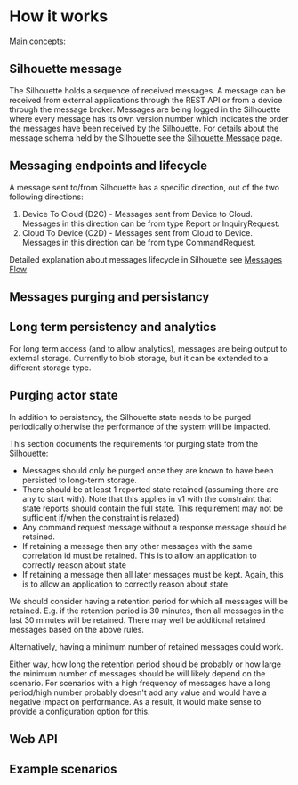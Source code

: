 # How it works


Main concepts:

## Silhouette message

The Silhouette holds a sequence of received messages. A message can be received from external applications through the REST API or from a device through the message broker. 
Messages are being logged in the Silhouette where every message has its own version number which indicates the order the messages have been received by the Silhouette.
For details about the message schema held by the Silhouette see the [Silhouette Message](silhouettemessage.md) page.

## Messaging endpoints and lifecycle

A message sent to/from Silhouette has a specific direction, out of the two following directions:

1. Device To Cloud (D2C) - Messages sent from Device to Cloud. Messages in this direction can be from type Report or InquiryRequest.
2. Cloud To Device (C2D) - Messages sent from Cloud to Device. Messages in this direction can be from type CommandRequest.

Detailed explanation about messages lifecycle in Silhouette see [Messages Flow](messagesflow.md)






## Messages purging and persistancy 


## Long term persistency and analytics 
For long term access (and to allow analytics), messages are being output to external storage. Currently to blob storage, but it can be extended to a different storage type.

## Purging actor state
In addition to persistency, the Silhouette state needs to be purged periodically otherwise the performance of the system will be impacted.

This section documents the requirements for purging state from the Silhouette:

* Messages should only be purged once they are known to have been persisted to long-term storage.
* There should be at least 1 reported state retained (assuming there are any to start with). Note that this applies in v1 with the constraint that state reports should contain the full state. This requirement may not be sufficient if/when the constraint is relaxed)
* Any command request message without a response message should be retained.
* If retaining a message then any other messages with the same correlation id must be retained. This is to allow an application to correctly reason about state
* If retaining a message then all later messages must be kept. Again, this is to allow an application to correctly reason about state

We should consider having a retention period for which all messages will be retained. E.g. if the retention period is 30 minutes, then all messages in the last 30 minutes will be retained. There may well be additional retained messages based on the above rules.

Alternatively, having a minimum number of retained messages could work.

Either way, how long the retention period should be probably or how large the minimum number of messages should be will likely depend on the scenario. For scenarios with a high frequency of messages have a long period/high number probably doesn't add any value and would have a negative impact on performance. As a result, it would make sense to provide a configuration option for this.






## Web API 
## Example scenarios

